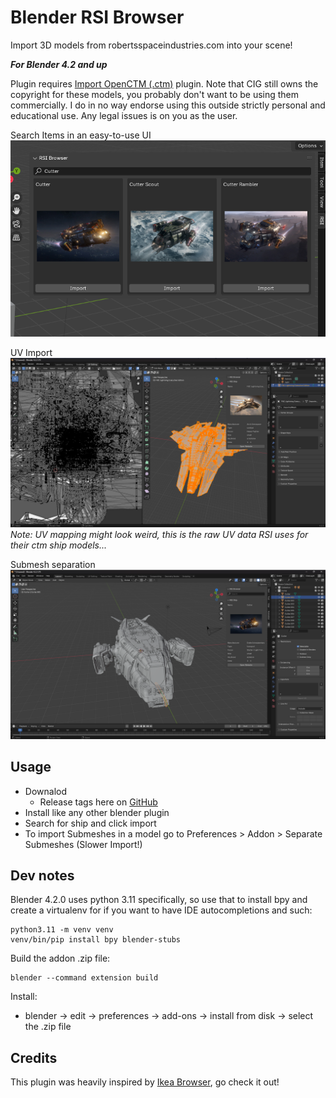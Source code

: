 Blender RSI Browser
====================
Import 3D models from robertsspaceindustries.com into your scene!

***For Blender 4.2 and up***

Plugin requires [Import OpenCTM (.ctm)](https://github.com/RealIndrit/blender-openctm) plugin.
Note that CIG still owns the copyright for these models, you probably don't want to be using them commercially. I do
in no way endorse using this outside strictly personal and educational use. Any legal issues is on you as the user.

Search Items in an easy-to-use UI
![Showcase of search menu](assets/menu_showcase.png)

UV Import
![Showcase of Workflow](assets/work_flow_example_big.png)
*Note: UV mapping might look weird, this is the raw UV data RSI uses for their ctm ship models...*

Submesh separation
![Showcase of Workflow](assets/work_flow_example_submesh.png)

## Usage

- Downalod
   - Release tags here on [GitHub](https://github.com/RealIndrit/blender-rsi-browser/releases/latest)
- Install like any other blender plugin
- Search for ship and click import
- To import Submeshes in a model go to Preferences > Addon > Separate Submeshes (Slower Import!)

Dev notes
---------
Blender 4.2.0 uses python 3.11 specifically, so use that to install bpy and create a virtualenv for if you want to have IDE autocompletions and such:
```
python3.11 -m venv venv
venv/bin/pip install bpy blender-stubs
```

Build the addon .zip file:
```
blender --command extension build
```

Install:
* blender -> edit -> preferences -> add-ons -> install from disk -> select the .zip file


Credits
-------
This plugin was heavily inspired by [Ikea Browser](https://github.com/shish/blender-ikea-browser/), go check it out!